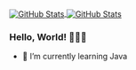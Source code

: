 <a href="https://github.com/zxy678">
  <img align="center" alt="GitHub Stats" align="right" src="https://github-readme-stats.vercel.app/api?username=zxy678&show_icons=true&hide=contribs&bg_color=F7D6E0,EFF7F6,B2F7EF&theme=" />
</a>
<a href="https://github.com/zxy678">
  <img align="center" alt="GitHub Stats" align="right" src="https://github-readme-stats.vercel.app/api/top-langs/?username=zxy678&layout=compact&bg_color=F1FAFB,A0E4F1,7EA6F4&theme=" />
</a>

### Hello, World! :tada::tada::tada:

- 🌱 I’m currently learning Java

<!--
**zxy678/zxy678** is a ✨ _special_ ✨ repository because its `README.md` (this file) appears on your GitHub profile.

Here are some ideas to get you started:

- 🔭 I’m currently working on ...
- 🌱 I’m currently learning ...
- 👯 I’m looking to collaborate on ...
- 🤔 I’m looking for help with ...
- 💬 Ask me about ...
- 📫 How to reach me: ...
- 😄 Pronouns: ...
- ⚡ Fun fact: ...
-->
